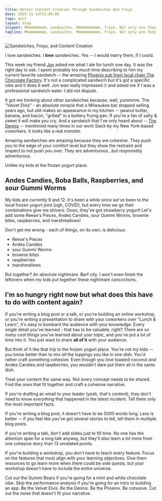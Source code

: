 ```yaml
---
title: Better Content Creation Through Sandwiches And Froyo
date: 2020-11-14T12:00:00
tags: post
layout: blog
snippet: Mmmmmmmmmm, sandwiches. Mmmmmmmmmmm, froyo. Not only are they both delicious, but they can both help you create better content.
tagline: Mmmmmmmmmm, sandwiches. Mmmmmmmmmmm, froyo. Not only are they both delicious, but they can both help you create better content.
---
```


![Sandwiches, Froyo, and Content Creation](../froyo-sandwiches.jpg)

I love sandwiches. I **love** sandwiches. Yes -- I would marry them, if I could.

This week my friend [Jon](https://twitter.com/jonallured) asked me what I ate for lunch one day. It was the right day to ask. I spent probably too much time describing to him my current favorite sandwich -- the amazing [Phoenix sub from local chain The Chocolate Factory](https://thechocolatefactorywi.com/menu/). It's not a complicated sandwich but it's got a specific vibe and it does it well. Jon was really impressed 🙄 and asked me if I was a professional sandwich-eater. I did not dispute.

It got me thinking about other sandwiches because, well, yummmm. The "Velvet Elvis" - an absolute miracle that a Milwaukee bar stopped selling years ago, but still makes an appearance in my kitchen -- peanut butter, banana, and bacon, "grilled" in a buttery frying pan. If you're a fan of salty & sweet it will make you cry. And a sandwich that I've only heard about -- [The Dennis](https://www.parisibakery.com/parisi-bakery-deli-sandwiches/) -- mentioned many times in our work Slack by my New York-based coworkers. It looks like a real monster.

Amazing sandwiches are amazing because they are cohesive. They push you to the edge of your comfort level but they show the restraint and respect to not push you over. They are adventurous...but _responsibly_ adventurous.

Unlike my kids at the frozen yogurt place.

## Andes Candies, Boba Balls, Raspberries, and sour Gummi Worms

My kids are currently 9 and 12. It's been a while since we've been to the local frozen yogurt joint (ugh, COVID), but every time we go their combinations give me shivers. Oooo, they've got strawberry yogurt! Let's add some Reese's Pieces, Andes Candies, sour Gummi Worms, brownie bites, raspberries, and marshmallows!

Don't get me wrong - each of things, on its own, is delicious:

- Reese's Pieces
- Andes Candies
- sour Gummi Worms
- brownie bites
- raspberries
- marshmallows

But together? An absolute nightmare. Barf city. I won't even finish the leftovers when my kids put together these nightmare concoctions.

## I'm so hungry right now but what does this have to do with content again?

If you're writing a blog post or a talk, or you're building an online workshop, or you're writing a presentation to share with your coworkers over "Lunch & Learn", it's easy to bombard the audience with your knowledge. Every single detail you've learned - that has to be valuable, right? There are _so many cool things_ you've learned about your topic, and you've put a lot of time into it. You just want to share **all of it** with your audience.

But think of it like that trip to the frozen yogurt place. You're not my kids -- you know better than to mix _all_ the toppings you like in one dish. You'd rather craft something cohesive. Even though you _love_ toasted coconut _and_ Andes Candies _and_ raspberries, you wouldn't dare put them all in the same dish.

Treat your content the same way. Not every concept needs to be shared. Find the ones that fit together and craft a cohesive narrative.

If you're drafting an email to your leader (yeah, that's content), they don't need to know _everything_ that happened in the latest incident. Tell them only the most important facts.

If you're writing a blog post, it doesn't have to be 5000 words long. Less is better -- if you feel like you've got several stories to tell, tell them in multiple blog posts.

If you're writing a talk, don't add slides just to fill time. No one has the attention span for a long talk anyway, but they'll also learn a lot more from one cohesive story than 13 unrelated points.

If you're building a workshop, you don't have to teach every feature. Focus on the features that most align with your learning objectives. Give them resources to go learn more when there could be side quests, but your workshop doesn't have to include the entire universe.

Cut out the Gummi Bears if you're going for a mint and white chocolate vibe. Skip the performance analysis if you're going for an intro to building an app. Be the Velvet Elvis. Be the Dennis. Be the Phoenix. Be cohesive. Cut out the noise that doesn't fit your narrative.

